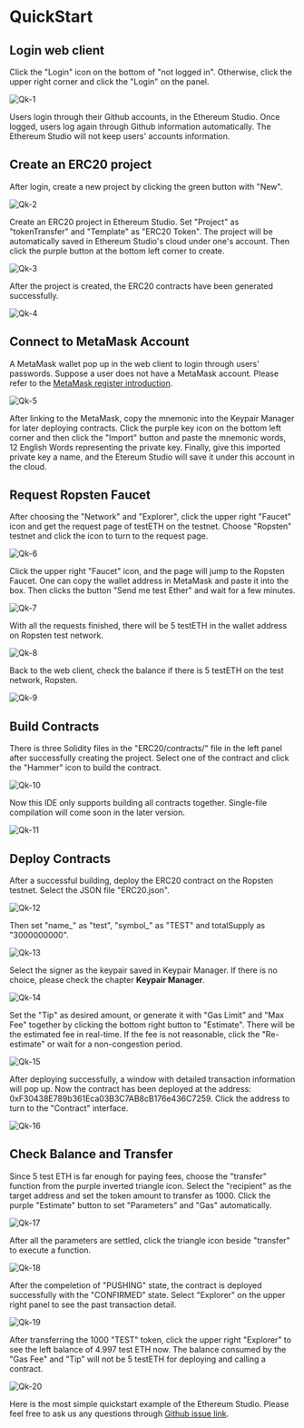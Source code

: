 # QuickStart
## Login web client

Click the "Login" icon on the bottom of "not logged in". Otherwise, click the upper right corner and click the "Login" on the panel.

![Qk-1](/pic/Qk-1.png)

Users login through their Github accounts, in the Ethereum Studio. Once logged, users log again through Github information automatically. The Ethereum Studio will not keep users' accounts information.

## Create an ERC20 project

After login, create a new project by clicking the green button with "New".


![Qk-2](/pic/Qk-2.png)


Create an ERC20 project in Ethereum Studio. Set "Project" as "tokenTransfer" and "Template" as "ERC20 Token". The project will be automatically saved in Ethereum Studio's cloud under one's account. Then click the purple button at the bottom left corner to create.

![Qk-3](/pic/Qk-3.png)

After the project is created, the ERC20 contracts have been generated successfully.

![Qk-4](/pic/Qk-4.png)

## Connect to MetaMask Account

A MetaMask wallet pop up in the web client to login through users' passwords. Suppose a user does not have a MetaMask account. Please refer to the [MetaMask register introduction](https://metamask.zendesk.com/hc/en-us).


![Qk-5](/pic/Qk-5.png)

After linking to the MetaMask, copy the mnemonic into the Keypair Manager for later deploying contracts. Click the purple key icon on the bottom left corner and then click the "Import" button and paste the mnemonic words, 12 English Words representing the private key. Finally, give this imported private key a name, and the Etereum Studio will save it under this account in the cloud.

## Request Ropsten Faucet

After choosing the "Network" and "Explorer", click the upper right "Faucet" icon and get the request page of testETH on the testnet. Choose "Ropsten" testnet and click the icon to turn to the request page.


![Qk-6](/pic/Qk-6.png)

Click the upper right "Faucet" icon, and the page will jump to the Ropsten Faucet. One can copy the wallet address in MetaMask and paste it into the box. Then clicks the button "Send me test Ether" and wait for a few minutes.


![Qk-7](/pic/Qk-7.png)

With all the requests finished, there will be 5 testETH in the wallet address on Ropsten test network.


![Qk-8](/pic/Qk-8.png)

Back to the web client, check the balance if there is 5 testETH on the test network, Ropsten.


![Qk-9](/pic/Qk-9.png)

## Build Contracts

There is three Solidity files in the "ERC20/contracts/" file in the left panel after successfully creating the project. Select one of the contract and click the "Hammer" icon to build the contract.


![Qk-10](/pic/Qk-10.png)

Now this IDE only supports building all contracts together. Single-file compilation will come soon in the later version.

![Qk-11](/pic/Qk-11.png)


## Deploy Contracts

After a successful building, deploy the ERC20 contract on the Ropsten testnet. Select the JSON file "ERC20.json".

![Qk-12](/pic/Qk-12.png)

Then set "name_" as "test", "symbol_" as "TEST" and totalSupply as "3000000000".

![Qk-13](/pic/Qk-13.png)

Select the signer as the keypair saved in Keypair Manager. If there is no choice, please check the chapter **Keypair Manager**.

![Qk-14](/pic/Qk-14.png)

Set the "Tip" as desired amount, or generate it with "Gas Limit" and "Max Fee" together by clicking the bottom right button to "Estimate". There will be the estimated fee in real-time. If the fee is not reasonable, click the "Re-estimate" or wait for a non-congestion period.

![Qk-15](/pic/Qk-15.png)

After deploying successfully, a window with detailed transaction information will pop up. Now the contract has been deployed at the address: 0xF30438E789b361Eca03B3C7AB8cB176e436C7259. Click the address to turn to the "Contract" interface.

![Qk-16](/pic/Qk-16.png)

## Check Balance and Transfer

Since 5 test ETH is far enough for paying fees, choose the "transfer" function from the purple inverted triangle icon. Select the "recipient" as the target address and set the token amount to transfer as 1000. Click the purple "Estimate" button to set "Parameters" and "Gas" automatically.

![Qk-17](/pic/Qk-17.png)

After all the parameters are settled, click the triangle icon beside "transfer" to execute a function.

![Qk-18](/pic/Qk-18.png)

After the compeletion of "PUSHING" state, the contract is deployed successfully with the "CONFIRMED" state. Select "Explorer" on the upper right panel to see the past transaction detail.

![Qk-19](/pic/Qk-19.png)

After transferring the 1000 "TEST" token, click the upper right "Explorer" to see the left balance of 4.997 test ETH now. The balance consumed by the "Gas Fee" and "Tip" will not be 5 testETH for deploying and calling a contract.

![Qk-20](/pic/Qk-20.png)

Here is the most simple quickstart example of the Ethereum Studio. Please feel free to ask us any questions through [Github issue link](https://github.com/ObsidianLabs/EthereumStudio/issues/new).